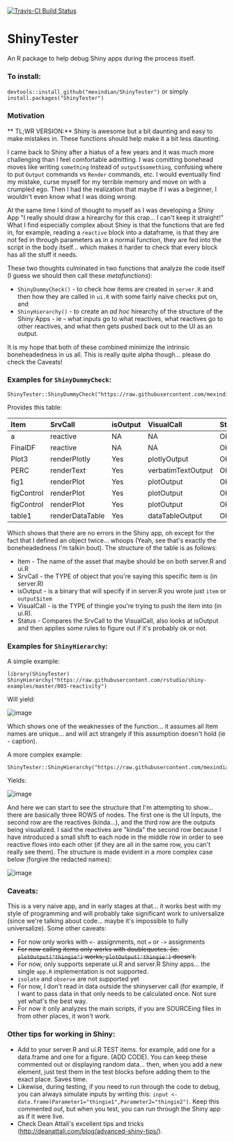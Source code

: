 [![Travis-CI Build Status](https://travis-ci.org/mexindian/ShinyTester.svg?branch=master)](https://travis-ci.org/mexindian/ShinyTester)

# ShinyTester
An R package to help debug Shiny apps during the process itself.

### To install:
`devtools::install_github("mexindian/ShinyTester")` or simply `install.packages("ShinyTester")` 

### Motivation

** TL;WR VERSION:** Shiny is awesome but a bit daunting and easy to make mistakes in. These functions should help make it a bit less daunting.


I came back to Shiny after a hiatus of a few years and it was much more challenging than I feel comfortable admitting. I was comitting bonehead moves like writing `something` instead of `output$something`, confusing where to put `Output` commands vs `Render` commands, etc. I would eventually find my mistake, curse myself for my terrible memory and move on with a crumpled ego. Then I had the realization that maybe if I was a beginner, I wouldn't even know what I was doing wrong.

At the same time I kind of thought to myself as I was developing a Shiny App "I really should draw a hirearchy for this crap... I can't keep it straight!" What I find especially complex about Shiny is that the functions that are fed in, for example, reading a `reactive` block into a dataframe, is that they are not fed in through parameters as in a normal function, they are fed into the script in the body itself... which makes it harder to check that every block has all the stuff it needs. 

These two thoughts culminated in two functions that analyze the code itself (I guess we should then call these _metafunctions_):
 - `ShinyDummyCheck()` - to check how items are created in `server.R` and then how they are called in `ui.R` with some fairly naive checks put on, and 
 - `ShinyHierarchy()` - to create an _ad hoc_ hirearchy of the structure of the Shiny Apps - ie - what inputs go to what reactives, what reactives go to other reactives, and what then gets pushed back out to the UI as an output. 
 
It is my hope that both of these combined minimize the intrinsic boneheadedness in us all. This is really quite alpha though... please do check the Caveats!

### Examples for `ShinyDummyCheck`:

```
ShinyTester::ShinyDummyCheck("https://raw.githubusercontent.com/mexindian/ShinyServer/master/LineSelector")
```

Provides this table:

|Item       |SrvCall         |isOutput |VisualCall         |Status |
|:----------|:---------------|:--------|:------------------|:------|
|a          |reactive        |NA       |NA                 |OK     |
|FinalDF    |reactive        |NA       |NA                 |OK     |
|Plot3      |renderPlotly    |Yes      |plotlyOutput       |OK     |
|PERC       |renderText      |Yes      |verbatimTextOutput |OK     |
|fig1       |renderPlot      |Yes      |plotOutput         |OK     |
|figControl |renderPlot      |Yes      |plotOutput         |OK     |
|figControl |renderPlot      |Yes      |plotOutput         |OK     |
|table1     |renderDataTable |Yes      |dataTableOutput    |OK     |

Which shows that there are no errors in the Shiny app, oh except for the fact that I defined an object twice... whoops (Yeah, see that's exactly the boneheadedness I'm talkin bout). The structure of the table is as follows:
- Item - The name of the asset that maybe should be on both server.R and ui.R
- SrvCall - the TYPE of object that you're saying this specific item is (in server.R)
- isOutput  - is a binary that will specify if in server.R you wrote just `item` or `output$item`
- VisualCall - is the TYPE of thingie you're trying to push the item into (in ui.R). 
- Status - Compares the SrvCall to the VisualCall, also looks at isOutput and then applies some rules to figure out if it's probably ok or not. 

### Examples for `ShinyHierarchy`:

A simple example:
```
library(ShinyTester)
ShinyHierarchy("https://raw.githubusercontent.com/rstudio/shiny-examples/master/003-reactivity")
```
Will yield:

![image](https://cloud.githubusercontent.com/assets/8094091/21746544/7830f6b2-d50e-11e6-8583-c90670786adc.png)

Which shows one of the weaknesses of the function... it assumes all Item names are unique... and will act strangely if this assumption doesn't hold (ie - caption).

A more complex example:
```
ShinyTester::ShinyHierarchy("https://raw.githubusercontent.com/mexindian/ShinyServer/master/LineSelector")
```
Yields: 

![image](https://cloud.githubusercontent.com/assets/8094091/21746698/169dcdc0-d514-11e6-88ed-357d37293b65.png)

And here we can start to see the structure that I'm attempting to show... there are basically three ROWS of nodes. The first one is the UI Inputs, the second row are the reactives (kinda...), and the third row are the outputs being visualized. I said the reactives are "kinda" the second row because I have introduced a small shift to each node in the middle row in order to see reactive flows into each other (if they are all in the same row, you can't really see them). The structure is made evident in a more complex case below (forgive the redacted names):

![image](https://cloud.githubusercontent.com/assets/8094091/21746742/67a21a86-d515-11e6-96d4-5456b54a7747.png)


### Caveats:
This is a very naive app, and in early stages at that... it works best with my style of programming and will probably take significant work to universalize (since we're talking about code... maybe it's impossible to fully universalize).  Some other caveats:
 - For now only works with `<-` assignments, not `=` or `->` assignments
 - ~~For now calling items only works with doublequotes. (ie. `plotOutput("thingie")` works, `plotOutput('thingie')` doesn't.~~
 - For now, only supports seperate ui.R and server.R Shiny apps... the single `app.R` implementation is not supported.
 - `isolate` and `observe` are not supported yet
 - For now, I don't read in data outside the shinyserver call (for example, if I want to pass data in that only needs to be calculated once. Not sure yet what's the best way.
 - For now it only analyzes the main scripts, if you are SOURCEing files in from other places, it won't work.
 
 ### Other tips for working in Shiny:
 - Add to your server.R and ui.R TEST items. for example, add one for a data.frame and one for a figure. (ADD CODE). You can keep these commented out or displaying random data... then, when you add a new element, just test them in the test blocks before adding them to the exact place. Saves time.
 - Likewise, during testing, if you need to run through the code to debug, you can always simulate inputs by writing this: `input <- data.frame(Parameter1="thingie1",Parameter2="thingie2")`. Keep this commented out, but when you test, you can run through the Shiny app as if it were live.
 - Check Dean Attali's excellent tips and tricks (http://deanattali.com/blog/advanced-shiny-tips/).

